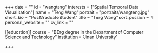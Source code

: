 +++
date = ""
id = "wangteng"
interests = ["Spatial Temporal Data Visualization"]
name = "Teng Wang"
portrait = "portraits/wangteng.jpg"
short_bio = "PostGraduate Student"
title = "Teng Wang"
sort_position = 4
personal_website = ""
cv_link = ""

[[education]]
    course = "BEng degree in the Department of Computer Science and Technology"
    institution = 'Jinan University'
 

+++
